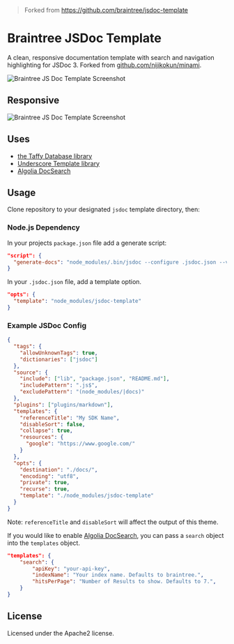 > Forked from https://github.com/braintree/jsdoc-template

# Braintree JSDoc Template

A clean, responsive documentation template with search and navigation highlighting for JSDoc 3. Forked from [github.com/nijikokun/minami](https://github.com/nijikokun/minami).

![Braintree JS Doc Template Screenshot](https://puu.sh/rWvW0/2831fd69d6.png)

## Responsive

![Braintree JS Doc Template Screenshot](https://puu.sh/rWvZ6/aee92a4787.png)

## Uses

- [the Taffy Database library](http://taffydb.com/)
- [Underscore Template library](http://documentcloud.github.com/underscore/#template)
- [Algolia DocSearch](https://community.algolia.com/docsearch/)

## Usage

Clone repository to your designated `jsdoc` template directory, then:

### Node.js Dependency

In your projects `package.json` file add a generate script:

```json
"script": {
  "generate-docs": "node_modules/.bin/jsdoc --configure .jsdoc.json --verbose"
}
```

In your `.jsdoc.json` file, add a template option.

```json
"opts": {
  "template": "node_modules/jsdoc-template"
}
```

### Example JSDoc Config

```json
{
  "tags": {
    "allowUnknownTags": true,
    "dictionaries": ["jsdoc"]
  },
  "source": {
    "include": ["lib", "package.json", "README.md"],
    "includePattern": ".js$",
    "excludePattern": "(node_modules/|docs)"
  },
  "plugins": ["plugins/markdown"],
  "templates": {
    "referenceTitle": "My SDK Name",
    "disableSort": false,
    "collapse": true,
    "resources": {
      "google": "https://www.google.com/"
    }
  },
  "opts": {
    "destination": "./docs/",
    "encoding": "utf8",
    "private": true,
    "recurse": true,
    "template": "./node_modules/jsdoc-template"
  }
}
```

Note: `referenceTitle` and `disableSort` will affect the output of this theme.

If you would like to enable [Algolia DocSearch](https://community.algolia.com/docsearch/), you can pass a `search` object into the `templates` object.

```json
"templates": {
    "search": {
        "apiKey": "your-api-key",
        "indexName": "Your index name. Defaults to braintree.",
        "hitsPerPage": "Number of Results to show. Defaults to 7.",
    }
}
```

## License

Licensed under the Apache2 license.
